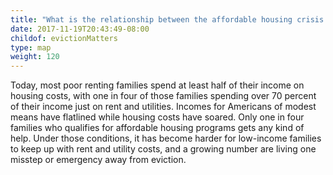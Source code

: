 ```yaml
---
title: "What is the relationship between the affordable housing crisis and the eviction epidemic?"
date: 2017-11-19T20:43:49-08:00
childof: evictionMatters
type: map
weight: 120
---
```

Today, most poor renting families spend at least half of their income on housing costs, with one in four of those families spending over 70 percent of their income just on rent and utilities. Incomes for Americans of modest means have flatlined while housing costs have soared. Only one in four families who qualifies for affordable housing programs gets any kind of help. Under those conditions, it has become harder for low-income families to keep up with rent and utility costs, and a growing number are living one misstep or emergency away from eviction. 